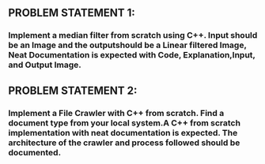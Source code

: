 ## PROBLEM STATEMENT 1:

### Implement a median filter from scratch using C++. Input should be an Image and the outputshould be a Linear filtered Image, Neat Documentation is expected with Code, Explanation,Input, and Output Image.

## PROBLEM STATEMENT 2:

### Implement a File Crawler with C++ from scratch. Find a document type from your local system.A C++ from scratch implementation with neat documentation is expected. The architecture of the crawler and process followed should be documented.